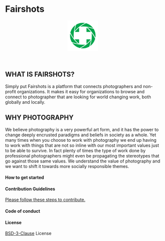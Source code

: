 # Fairshots

<p align="center">
  <img src="https://raw.githubusercontent.com/Fairshots/Fairshots.org/master/images/favicon-256.png" alt="logo" width="100" />
</p>

<br>

## WHAT IS FAIRSHOTS?

Simply put Fairshots is a platform that connects photographers and non-profit organizations. It makes it easy for organizations to browse and connect to photographer that are looking for world changing work, both globally and locally.

## WHY PHOTOGRAPHY

We believe photography is a very powerful art form, and it has the power to change deeply encrusted paradigms and beliefs in society as a whole. Yet many times when you choose to work with photography we end up having to work with things that are not so inline with our most important values just to be able to survive. In fact plenty of times the type of work done by professional photographers might even be propagating the stereotypes that go against those same values. We understand the value of photography and we want to shift it towards more socially responsible themes.

#### How to get started 

#### Contribution Guidelines

[Please follow these steps to contribute.](CONTRIBUTING.md)

#### Code of conduct

#### License 
[BSD-3-Clause](LICENSE.md) License

